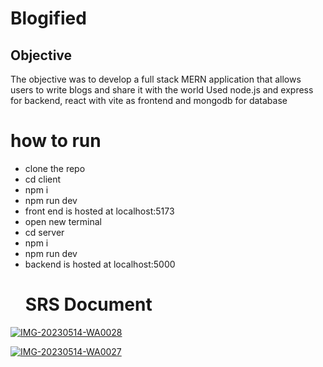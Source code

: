 # Blogified

## Objective
The objective was to develop a full stack MERN application that allows users to write blogs and share it with the world
Used node.js and express for backend, react with vite as frontend and mongodb for database

# how to run
- clone the repo
- cd client
- npm i
- npm run dev
- front end is hosted at localhost:5173
- open new terminal
- cd server 
- npm i
- npm run dev
- backend is hosted at localhost:5000
  #
  # SRS Document
<a href="https://ibb.co/VLxdh65"><img src="https://i.ibb.co/zmF1LdD/IMG-20230514-WA0028.jpg" alt="IMG-20230514-WA0028" border="0"></a>

<a href="https://ibb.co/2Z90BVQ"><img src="https://i.ibb.co/BnpHRWx/IMG-20230514-WA0027.jpg" alt="IMG-20230514-WA0027" border="0"></a>

